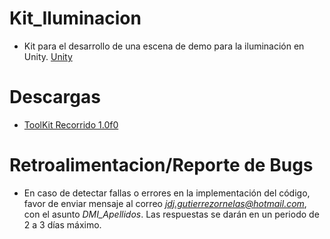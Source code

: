 # Kit_Iluminacion

- Kit para el desarrollo de una escena de demo para la iluminación en Unity. [Unity](https://unity.com/es)

# Descargas

- [ToolKit Recorrido 1.0f0](https://raw.githubusercontent.com/TheReaperScythe/Kit_Iluminacion/master/Versiones/ToolKit_Iluminacion_1_0f0.unitypackage)

# Retroalimentacion/Reporte de Bugs

- En caso de detectar fallas o errores en la implementación del código, favor de enviar mensaje al correo *jdj.gutierrezornelas@hotmail.com*, con el asunto *DMI_Apellidos*. Las respuestas se darán en un periodo de 2 a 3 días máximo.
